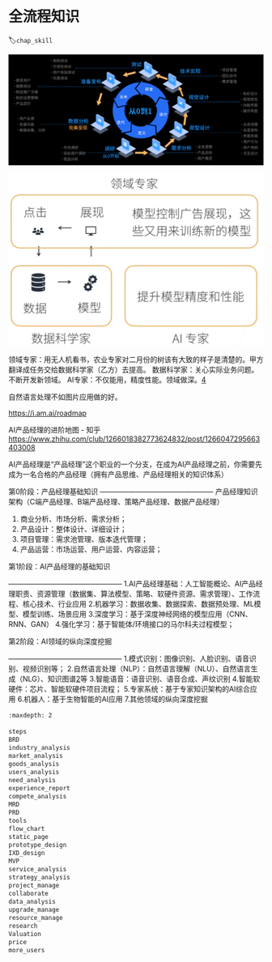 # 全流程知识
:label:`chap_skill`

![整个产品实现的流程和生命周期[1]](../img/whole_process.png)

![完整项目的角色](../img/whole_project.png)

领域专家：用无人机看书，农业专家对二月份的树该有大致的样子是清楚的。甲方翻译成任务交给数据科学家（乙方）去提高。
数据科学家：关心实际业务问题。不断开发新领域。
AI专家：不仅能用，精度性能。领域做深。[4]

自然语言处理不如图片应用做的好。

https://i.am.ai/roadmap

AI产品经理的进阶地图 - 知乎
https://www.zhihu.com/club/1266018382773624832/post/1266047295663403008

AI产品经理是“产品经理”这个职业的一个分支，在成为AI产品经理之前，你需要先成为一名合格的产品经理（拥有产品思维、产品经理相关的知识体系）

第0阶段：产品经理基础知识
————————————————
产品经理知识架构（C端产品经理、B端产品经理、策略产品经理、数据产品经理）

1. 商业分析、市场分析、需求分析；
2. 产品设计：整体设计、详细设计；
3. 项目管理：需求池管理、版本迭代管理；
4. 产品运营：市场运营、用户运营、内容运营；

第1阶段：AI产品经理的基础知识

————————————————
1.AI产品经理基础：人工智能概论、AI产品经理职责、资源管理（数据集、算法模型、策略、软硬件资源、需求管理）、工作流程、核心技术、行业应用
2.机器学习：数据收集、数据探索、数据预处理、ML模型、模型训练、场景应用
3.深度学习：基于深度神经网络的模型应用（CNN、RNN、GAN）
4.强化学习：基于智能体/环境接口的马尔科夫过程模型；

第2阶段：AI领域的纵向深度挖掘

————————————————
1.模式识别：图像识别、人脸识别、语音识别、视频识别等；
2.自然语言处理（NLP）：自然语言理解（NLU）、自然语言生成（NLG）、知识图谱[2]等
3.智能语音：语音识别、语音合成、声纹识别
4.智能软硬件：芯片、智能软硬件项目流程；
5.专家系统：基于专家知识架构的AI综合应用
6.机器人：基于生物智能的AI应用
7.其他领域的纵向深度挖掘

```toc
:maxdepth: 2

steps
BRD
industry_analysis
market_analysis
goods_analysis
users_analysis
need_analysis
experience_report
compete_analysis
MRD
PRD
tools
flow_chart
static_page
prototype_design
IXD_design
MVP
service_analysis
strategy_analysis
project_manage
collaborate
data_analysis
upgrade_manage
resource_manage
research
Valuation
price
more_users

```

[1]: https://ke.qidianla.com/courses/pmcamp?channel=bbs
[2]: http://www.mysecretrainbow.com/ai/18035.html
[3]: https://coggle.it/diagram/XDvxtYllM9x_N_j9/t/%E6%88%90%E4%B8%BA%E8%85%BE%E8%AE%AF%E4%BA%A7%E5%93%81%E5%9F%B9%E8%AE%AD%E7%94%9F%EF%BC%88ai%E4%BA%A7%E5%93%81%E7%BB%8F%E7%90%86%EF%BC%8C%E7%AD%96%E7%95%A5%E4%BA%A7%E5%93%81%E7%BB%8F%E7%90%86%EF%BC%8C%E4%BA%91%E8%AE%A1%E7%AE%97%E4%BA%A7%E5%93%81%E7%BB%8F%E7%90%86%E7%AD%89%EF%BC%8C%E6%9C%80%E5%A5%BD%E6%98%AFtob%E7%9A%84%E4%BA%A7%E5%93%81%EF%BC%89
[4]: https://www.bilibili.com/video/BV1J54y187f9/?p=2&spm_id_from=pageDriver
